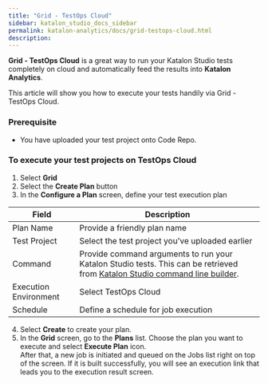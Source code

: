 ```yaml
---
title: "Grid - TestOps Cloud" 
sidebar: katalon_studio_docs_sidebar
permalink: katalon-analytics/docs/grid-testops-cloud.html 
description: 
---
```

**Grid - TestOps Cloud** is a great way to run your Katalon Studio tests completely on cloud and automatically feed the results into **Katalon Analytics**. 
 
This article will show you how to execute your tests handily via Grid - TestOps Cloud. 

### Prerequisite 
* You have uploaded your test project onto Code Repo. 

### To execute your test projects on TestOps Cloud 
1. Select **Grid**
2. Select the **Create Plan** button
3. In the **Configure a Plan** screen, define your test execution plan 

Field | Description
----- | -----------
Plan Name | Provide a friendly plan name 
Test Project | Select the test project you’ve uploaded earlier 
Command | Provide command arguments to run your Katalon Studio tests. This can be retrieved from [Katalon Studio command line builder](https://docs.katalon.com/katalon-studio/docs/console-mode-execution.html#katalon-command-line-options). 
Execution Environment | Select TestOps Cloud 
Schedule | Define a schedule for job execution 

4. Select **Create** to create your plan. 
5. In the **Grid** screen, go to the **Plans** list. Choose the plan you want to execute and select **Execute Plan** icon.  
After that, a new job is initiated and queued on the Jobs list right on top of the screen. If it is built successfully, you will see an execution link that leads you to the execution result screen. 

